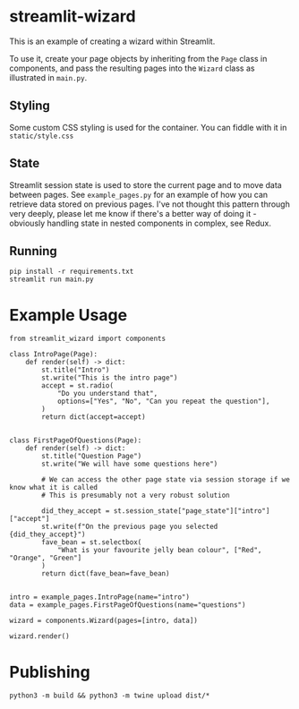 # streamlit-wizard
This is an example of creating a wizard within Streamlit.

To use it, create your page objects by inheriting from the `Page` class in components,
and pass the resulting pages into the `Wizard` class as illustrated in `main.py`.

## Styling
Some custom CSS styling is used for the container. You can fiddle with it in `static/style.css`

## State
Streamlit session state is used to store the current page and to move data between pages. See `example_pages.py`
for an example of how you can retrieve data stored on previous pages. I've not thought this pattern through
very deeply, please let me know if there's a better way of doing it - obviously handling state in nested
components in complex, see Redux.

## Running
```
pip install -r requirements.txt
streamlit run main.py
```

# Example Usage
```
from streamlit_wizard import components

class IntroPage(Page):
    def render(self) -> dict:
        st.title("Intro")
        st.write("This is the intro page")
        accept = st.radio(
            "Do you understand that",
            options=["Yes", "No", "Can you repeat the question"],
        )
        return dict(accept=accept)


class FirstPageOfQuestions(Page):
    def render(self) -> dict:
        st.title("Question Page")
        st.write("We will have some questions here")

        # We can access the other page state via session storage if we know what it is called
        # This is presumably not a very robust solution

        did_they_accept = st.session_state["page_state"]["intro"]["accept"]
        st.write(f"On the previous page you selected {did_they_accept}")
        fave_bean = st.selectbox(
            "What is your favourite jelly bean colour", ["Red", "Orange", "Green"]
        )
        return dict(fave_bean=fave_bean)


intro = example_pages.IntroPage(name="intro")
data = example_pages.FirstPageOfQuestions(name="questions")

wizard = components.Wizard(pages=[intro, data])

wizard.render()

```

# Publishing
```
python3 -m build && python3 -m twine upload dist/*
```

